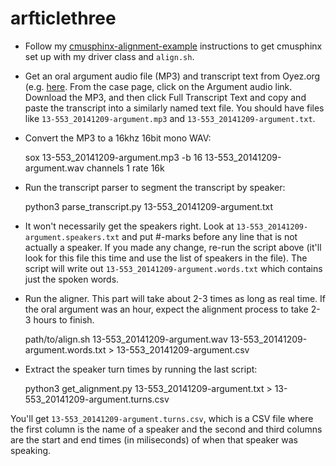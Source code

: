 arfticlethree
=============

* Follow my [cmusphinx-alignment-example](https://github.com/JoshData/cmusphinx-alignment-example) instructions to get cmusphinx set up with my driver class and `align.sh`.
* Get an oral argument audio file (MP3) and transcript text from Oyez.org (e.g. [here](http://www.oyez.org/cases/2010-2019/2014/2014_13_553). From the case page, click on the Argument audio link. Download the MP3, and then click Full Transcript Text and copy and paste the transcript into a similarly named text file. You should have files like `13-553_20141209-argument.mp3` and `13-553_20141209-argument.txt`.
* Convert the MP3 to a 16khz 16bit mono WAV:

    sox 13-553_20141209-argument.mp3 -b 16 13-553_20141209-argument.wav channels 1 rate 16k

* Run the transcript parser to segment the transcript by speaker:

	python3 parse_transcript.py 13-553_20141209-argument.txt

* It won't necessarily get the speakers right. Look at `13-553_20141209-argument.speakers.txt` and put #-marks before any line that is not actually a speaker. If you made any change, re-run the script above (it'll look for this file this time and use the list of speakers in the file). The script will write out `13-553_20141209-argument.words.txt` which contains just the spoken words.

* Run the aligner. This part will take about 2-3 times as long as real time. If the oral argument was an hour, expect the alignment process to take 2-3 hours to finish.

	path/to/align.sh 13-553_20141209-argument.wav 13-553_20141209-argument.words.txt > 13-553_20141209-argument.csv

* Extract the speaker turn times by running the last script:

	python3 get_alignment.py 13-553_20141209-argument.txt > 13-553_20141209-argument.turns.csv

You'll get `13-553_20141209-argument.turns.csv`, which is a CSV file where the first column is the name of a speaker and the second and third columns are the start and end times (in miliseconds) of when that speaker was speaking.
